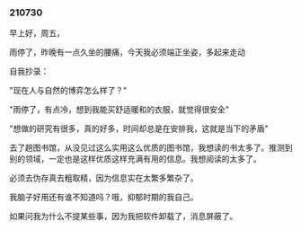 ### 210730

早上好，周五，

雨停了，昨晚有一点久坐的腰痛，今天我必须端正坐姿，多起来走动

自我抄录：

"现在人与自然的博弈怎么样了？"

"雨停了，有点冷，想到我能买舒适暖和的衣服，就觉得很安全"

"想做的研究有很多，真的好多，时间却总是在安排我，这就是当下的矛盾"



去了趟图书馆，从没见过这么实用这么优质的图书馆，我想读的书太多了。推测到别的领域，一定也是这样优质这样充满有用的信息。我想阅读的太多了。

必须去伪存真去粗取精，因为信息实在太繁多繁杂了。



我脑子好用还有谁不知道吗？哦，抑郁时期的我自己。































如果问我为什么不提某些事，因为我把软件卸载了，消息屏蔽了。

























